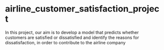 # airline_customer_satisfaction_project
 In this project, our aim is to develop a model that predicts whether customers are satisfied or dissatisfied and identify the reasons for dissatisfaction, in order to contribute to the airline company
